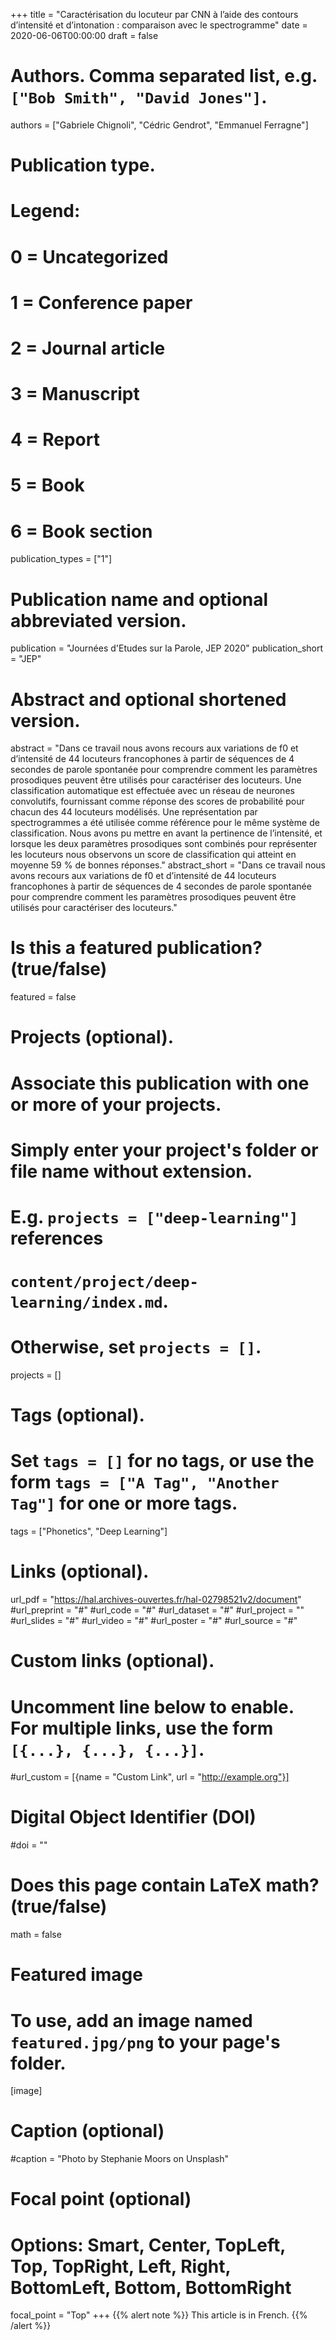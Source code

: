 +++
title = "Caractérisation du locuteur par CNN à l’aide des contours d’intensité et d’intonation : comparaison avec le spectrogramme"
date = 2020-06-06T00:00:00
draft = false

# Authors. Comma separated list, e.g. `["Bob Smith", "David Jones"]`.
authors = ["Gabriele Chignoli", "Cédric Gendrot", "Emmanuel Ferragne"]

# Publication type.
# Legend:
# 0 = Uncategorized
# 1 = Conference paper
# 2 = Journal article
# 3 = Manuscript
# 4 = Report
# 5 = Book
# 6 = Book section
publication_types = ["1"]

# Publication name and optional abbreviated version.
publication = "Journées d'Etudes sur la Parole, JEP 2020"
publication_short = "JEP"

# Abstract and optional shortened version.
abstract = "Dans ce travail nous avons recours aux variations de f0 et d’intensité de 44 locuteurs francophones à partir de séquences de 4 secondes de parole spontanée pour comprendre comment les paramètres prosodiques peuvent être utilisés pour caractériser des locuteurs. Une classification automatique est effectuée avec un réseau de neurones convolutifs, fournissant comme réponse des scores de probabilité pour chacun des 44 locuteurs modélisés. Une représentation par spectrogrammes a été utilisée comme référence pour le même système de classification. Nous avons pu mettre en avant la pertinence de l’intensité, et lorsque les deux paramètres prosodiques sont combinés pour représenter les locuteurs nous observons un score de classification qui atteint en moyenne 59 % de bonnes réponses."
abstract_short = "Dans ce travail nous avons recours aux variations de f0 et d’intensité de 44 locuteurs francophones à partir de séquences de 4 secondes de parole spontanée pour comprendre comment les paramètres prosodiques peuvent être utilisés pour caractériser des locuteurs."

# Is this a featured publication? (true/false)
featured = false

# Projects (optional).
#   Associate this publication with one or more of your projects.
#   Simply enter your project's folder or file name without extension.
#   E.g. `projects = ["deep-learning"]` references 
#   `content/project/deep-learning/index.md`.
#   Otherwise, set `projects = []`.
projects = []

# Tags (optional).
#   Set `tags = []` for no tags, or use the form `tags = ["A Tag", "Another Tag"]` for one or more tags.
tags = ["Phonetics", "Deep Learning"]

# Links (optional).
url_pdf = "https://hal.archives-ouvertes.fr/hal-02798521v2/document"
#url_preprint = "#"
#url_code = "#"
#url_dataset = "#"
#url_project = ""
#url_slides = "#"
#url_video = "#"
#url_poster = "#"
#url_source = "#"

# Custom links (optional).
#   Uncomment line below to enable. For multiple links, use the form `[{...}, {...}, {...}]`.
#url_custom = [{name = "Custom Link", url = "http://example.org"}]

# Digital Object Identifier (DOI)
#doi = ""

# Does this page contain LaTeX math? (true/false)
math = false

# Featured image
# To use, add an image named `featured.jpg/png` to your page's folder. 
[image]
  # Caption (optional)
  #caption = "Photo by Stephanie Moors on Unsplash"

  # Focal point (optional)
  # Options: Smart, Center, TopLeft, Top, TopRight, Left, Right, BottomLeft, Bottom, BottomRight
  focal_point = "Top"
+++
{{% alert note %}}
This article is in French.
{{% /alert %}}
